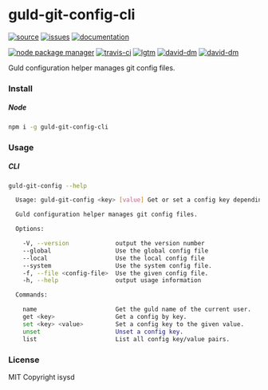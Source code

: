 # guld-git-config-cli

[![source](https://img.shields.io/badge/source-bitbucket-blue.svg)](https://bitbucket.org/guld/tech-js-node_modules-guld-git-config-cli) [![issues](https://img.shields.io/badge/issues-bitbucket-yellow.svg)](https://bitbucket.org/guld/tech-js-node_modules-guld-git-config-cli/issues) [![documentation](https://img.shields.io/badge/docs-guld.tech-green.svg)](https://guld.tech/cli/guld-git-config-cli.html)

[![node package manager](https://img.shields.io/npm/v/guld-git-config-cli.svg)](https://www.npmjs.com/package/guld-git-config-cli) [![travis-ci](https://travis-ci.org/guldcoin/tech-js-node_modules-guld-git-config-cli.svg)](https://travis-ci.org/guldcoin/tech-js-node_modules-guld-git-config-cli?branch=guld) [![lgtm](https://img.shields.io/lgtm/grade/javascript/b/guld/tech-js-node_modules-guld-git-config-cli.svg?logo=lgtm&logoWidth=18)](https://lgtm.com/projects/b/guld/tech-js-node_modules-guld-git-config-cli/context:javascript) [![david-dm](https://david-dm.org/guldcoin/tech-js-node_modules-guld-git-config-cli/status.svg)](https://david-dm.org/guldcoin/tech-js-node_modules-guld-git-config-cli) [![david-dm](https://david-dm.org/guldcoin/tech-js-node_modules-guld-git-config-cli/dev-status.svg)](https://david-dm.org/guldcoin/tech-js-node_modules-guld-git-config-cli?type=dev)

Guld configuration helper manages git config files.

### Install

##### Node

```sh
npm i -g guld-git-config-cli
```

### Usage

##### CLI

```sh
guld-git-config --help

  Usage: guld-git-config <key> [value] Get or set a config key depending on pressence of value argument.

  Guld configuration helper manages git config files.

  Options:

    -V, --version             output the version number
    --global                  Use the global config file
    --local                   Use the local config file
    --system                  Use the system config file.
    -f, --file <config-file>  Use the given config file.
    -h, --help                output usage information

  Commands:

    name                      Get the guld name of the current user.
    get <key>                 Get a config by key.
    set <key> <value>         Set a config key to the given value.
    unset                     Unset a config key.
    list                      List all config key/value pairs.

```

### License

MIT Copyright isysd
